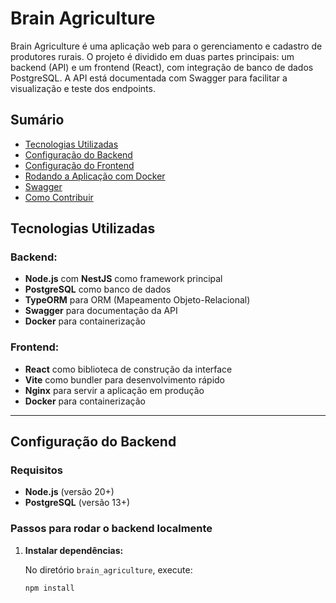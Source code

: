 # Brain Agriculture

Brain Agriculture é uma aplicação web para o gerenciamento e cadastro de produtores rurais. O projeto é dividido em duas partes principais: um backend (API) e um frontend (React), com integração de banco de dados PostgreSQL. A API está documentada com Swagger para facilitar a visualização e teste dos endpoints.

## Sumário

- [Tecnologias Utilizadas](#tecnologias-utilizadas)
- [Configuração do Backend](#configuração-do-backend)
- [Configuração do Frontend](#configuração-do-frontend)
- [Rodando a Aplicação com Docker](#rodando-a-aplicação-com-docker)
- [Swagger](#swagger)
- [Como Contribuir](#como-contribuir)

## Tecnologias Utilizadas

### Backend:
- **Node.js** com **NestJS** como framework principal
- **PostgreSQL** como banco de dados
- **TypeORM** para ORM (Mapeamento Objeto-Relacional)
- **Swagger** para documentação da API
- **Docker** para containerização

### Frontend:
- **React** como biblioteca de construção da interface
- **Vite** como bundler para desenvolvimento rápido
- **Nginx** para servir a aplicação em produção
- **Docker** para containerização

---

## Configuração do Backend

### Requisitos
- **Node.js** (versão 20+)
- **PostgreSQL** (versão 13+)

### Passos para rodar o backend localmente

1. **Instalar dependências:**

   No diretório `brain_agriculture`, execute:

   ```bash
   npm install
